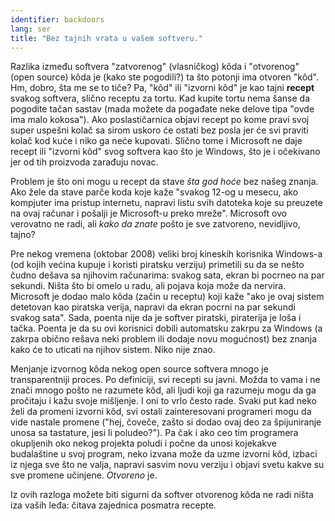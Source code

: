 ```yaml
---
identifier: backdoors
lang: ser
title: "Bez tajnih vrata u vašem softveru."
---
```


Razlika između softvera "zatvorenog" (vlasničkog) kôda i "otvorenog" (open source) kôda je (kako ste pogodili?) ta što potonji ima otvoren "kôd". Hm, dobro, šta me se to tiče? Pa, "kôd" ili "izvorni kôd" je kao tajni <b>recept</b> svakog softvera, slično receptu za tortu. Kad kupite tortu nema šanse da pogodite tačan sastav (mada možete da pogađate neke delove tipa "ovde ima malo kokosa"). Ako poslastičarnica objavi recept po kome pravi svoj super uspešni kolač sa sirom uskoro će ostati bez posla jer će svi praviti kolač kod kuće i niko ga neće kupovati. Slično tome i Microsoft ne daje recept ili "izvorni kôd" svog softvera kao što je Windows, što je i očekivano jer od tih proizvoda zarađuju novac.

Problem je što oni mogu u recept da stave <i>šta god hoće</i> bez našeg znanja. Ako žele da stave parče koda koje kaže "svakog 12-og u mesecu, ako kompjuter ima pristup internetu, napravi listu svih datoteka koje su preuzete na ovaj računar i pošalji je Microsoft-u preko mreže". Microsoft ovo verovatno ne radi, ali <i>kako da znate</i> pošto je sve zatvoreno, nevidljivo, tajno?

Pre nekog vremena (oktobar 2008) veliki broj kineskih korisnika Windows-a (od kojih većina kupuje i koristi piratsku verziju) primetili su da se nešto čudno dešava sa njihovim računarima: svakog sata, ekran bi pocrneo na par sekundi. Ništa što bi omelo u radu, ali pojava koja može da nervira. Microsoft je dodao malo kôda (začin u receptu) koji kaže "ako je ovaj sistem detetovan kao piratska verija, napravi da ekran pocrni na par sekundi svakog sata". Sada, poenta nije da je softver piratski, piraterija je loša i tačka. Poenta je da su ovi korisnici dobili automatsku zakrpu za Windows (a zakrpa obično rešava neki problem ili dodaje novu mogućnost) bez znanja kako će to uticati na njihov sistem. Niko nije znao.

Menjanje izvornog kôda nekog open source softvera mnogo je transparentniji proces. Po definiciji, svi recepti su javni. Možda to vama i ne znači mnogo pošto ne razumete kôd, ali ljudi koji ga razumeju mogu da ga pročitaju i kažu svoje mišljenje. I oni to vrlo često rade. Svaki put kad neko želi da promeni izvorni kôd, svi ostali zainteresovani programeri mogu da vide nastale promene ("hej, čoveče, zašto si dodao ovaj deo za špijuniranje unosa sa tastature, jesi li poludeo?"). Pa čak i ako ceo tim programera okupljenih oko nekog projekta poludi i počne da unosi kojekakve budalaštine u svoj program, neko izvana može da uzme izvorni kôd, izbaci iz njega sve što ne valja, napravi sasvim novu verziju i objavi svetu kakve su sve promene učinjene. <i>Otvoreno</i> je.

Iz ovih razloga možete biti sigurni da softver otvorenog kôda ne radi ništa iza vaših leđa: čitava zajednica posmatra recepte.




